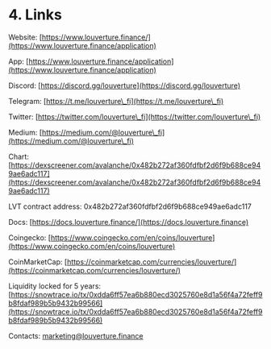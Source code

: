 # 4. Links

Website: [https://www.louverture.finance/](https://www.louverture.finance/application)

App: [https://www.louverture.finance/application](https://www.louverture.finance/application)

Discord: [https://discord.gg/louverture](https://discord.gg/louverture)

Telegram: [https://t.me/louverture\_fi](https://t.me/louverture\_fi)

Twitter: [https://twitter.com/louverture\_fi](https://twitter.com/louverture\_fi)

Medium: [https://medium.com/@louverture\_fi](https://medium.com/@louverture\_fi)

Chart: [https://dexscreener.com/avalanche/0x482b272af360fdfbf2d6f9b688ce949ae6adc117](https://dexscreener.com/avalanche/0x482b272af360fdfbf2d6f9b688ce949ae6adc117)

LVT contract address: 0x482b272af360fdfbf2d6f9b688ce949ae6adc117

Docs: [https://docs.louverture.finance/](https://docs.louverture.finance)

Coingecko: [https://www.coingecko.com/en/coins/louverture](https://www.coingecko.com/en/coins/louverture)

CoinMarketCap: [https://coinmarketcap.com/currencies/louverture/](https://coinmarketcap.com/currencies/louverture/)

Liquidity locked for 5 years: [https://snowtrace.io/tx/0xdda6ff57ea6b880ecd3025760e8d1a56f4a72feff9b8fdaf989b5b9432b99566](https://snowtrace.io/tx/0xdda6ff57ea6b880ecd3025760e8d1a56f4a72feff9b8fdaf989b5b9432b99566)

Contacts: marketing@louverture.finance

